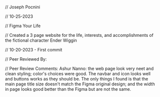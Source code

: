 // Joseph Pocnini

// 10-25-2023

// Figma Your Life

// Created a 3 page website for the life, interests, and accomplishments of the fictional character Ender Wiggin

// 10-20-2023 - First commit

// Peer Reviewed By:

// Peer Review Comments: Ashur Nanno: the web page look very neet and clean styling; color's choices were good. The navbar and icon looks well and buttons works as they should be.  The only things I found is that the main page title size doesn't match the Figma original design; and the width in page looks good better than the Figma but are not the same.

